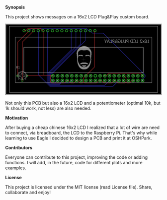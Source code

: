 **Synopsis**

This project shows messages on a 16x2 LCD Plug&Play custom board.

![Image](https://github.com/IkerGarcia/Plug-Play/blob/master/LCD.png)

Not only this PCB but also a 16x2 LCD and a potentiometer (optimal 10k, but 1k should work, not less) are also needed.

**Motivation**

After buying a cheap chinese 16x2 LCD I realized that a lot of wire are need to connect, via breadboard, the LCD to the Raspberry Pi. That's why while learning to use Eagle I decided to design a PCB and print it at OSHPark.

**Contributors**

Everyone can contribute to this project, improving the code or adding functions. I will add, in the future, code for different plots and more examples.

**License**

This project is licensed under the MIT license (read License file). Share, collaborate and enjoy!
